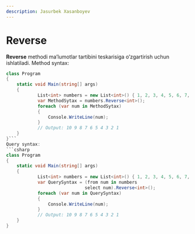 ```yaml
---
description: Jasurbek Xasanboyev
---
```

# Reverse
**Reverse** methodi ma’lumotlar tartibini teskarisiga o’zgartirish uchun ishlatiladi. 
Method syntax:
```csharp
class Program
{
    static void Main(string[] args)
    {
            List<int> numbers = new List<int>() { 1, 2, 3, 4, 5, 6, 7, 8, 9, 10 };
            var MethodSytax = numbers.Reverse<int>();
            foreach (var num in MethodSytax)
            {
                Console.WriteLine(num);
            }
            // Output: 10 9 8 7 6 5 4 3 2 1
    }
}```
Query syntax:
```csharp
class Program
{
    static void Main(string[] args)
    {
            List<int> numbers = new List<int>() { 1, 2, 3, 4, 5, 6, 7, 8, 9, 10 };
            var QuerySyntax = (from num in numbers
                              select num).Reverse<int>();
            foreach (var num in QuerySyntax)
            {
                Console.WriteLine(num);
            }
            // Output: 10 9 8 7 6 5 4 3 2 1
    }
}
```

